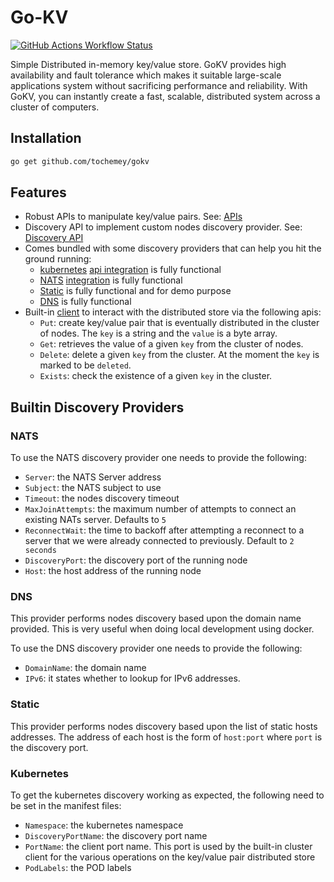 # Go-KV

[![GitHub Actions Workflow Status](https://img.shields.io/github/actions/workflow/status/Tochemey/gokv/build.yml)]((https://github.com/Tochemey/gokv/actions/workflows/build.yml))

Simple Distributed in-memory key/value store. GoKV provides high availability and fault tolerance which makes it suitable large-scale applications system without sacrificing performance and reliability. 
With GoKV, you can instantly create a fast, scalable, distributed system  across a cluster of computers.

## Installation

```bash
go get github.com/tochemey/gokv
```

## Features

- Robust APIs to manipulate key/value pairs. See: [APIs](#apis)
- Discovery API to implement custom nodes discovery provider. See: [Discovery API](./discovery/provider.go)
- Comes bundled with some discovery providers that can help you hit the ground running:
    - [kubernetes](https://kubernetes.io/docs/home/) [api integration](./discovery/kubernetes) is fully functional
    - [NATS](https://nats.io/) [integration](./discovery/nats) is fully functional
    - [Static](./discovery/static) is fully functional and for demo purpose
    - [DNS](./discovery/dnssd) is fully functional
- Built-in [client](./cluster/client.go) to interact with the distributed store via the following apis:
    - `Put`: create key/value pair that is eventually distributed in the cluster of nodes. The `key` is a string and the `value` is a byte array.
    - `Get`: retrieves the value of a given `key` from the cluster of nodes.
    - `Delete`: delete a given `key` from the cluster. At the moment the `key` is marked to be `deleted`.
    - `Exists`: check the existence of a given `key` in the cluster.

## Builtin Discovery Providers

### NATS

To use the NATS discovery provider one needs to provide the following:

- `Server`: the NATS Server address
- `Subject`: the NATS subject to use
- `Timeout`: the nodes discovery timeout
- `MaxJoinAttempts`: the maximum number of attempts to connect an existing NATs server. Defaults to `5`
- `ReconnectWait`: the time to backoff after attempting a reconnect to a server that we were already connected to previously. Default to `2 seconds`
- `DiscoveryPort`: the discovery port of the running node
- `Host`: the host address of the running node

### DNS

This provider performs nodes discovery based upon the domain name provided. This is very useful when doing local development
using docker.

To use the DNS discovery provider one needs to provide the following:

- `DomainName`: the domain name
- `IPv6`: it states whether to lookup for IPv6 addresses.

### Static

This provider performs nodes discovery based upon the list of static hosts addresses.
The address of each host is the form of `host:port` where `port` is the discovery port.

### Kubernetes

To get the kubernetes discovery working as expected, the following need to be set in the manifest files:

- `Namespace`: the kubernetes namespace
- `DiscoveryPortName`: the discovery port name
- `PortName`: the client port name. This port is used by the built-in cluster client for the various operations on the key/value pair distributed store
- `PodLabels`: the POD labels